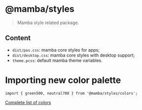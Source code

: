 # @mamba/styles

> Mamba style related package.

## Content

- `dist/pos.css`: mamba core styles for apps;
- `dist/desktop.css`: mamba core styles with desktop support;
- `theme.pcss`: default mamba theme variables.

# Importing new color palette

`import { green500, neutral700 } from '@mamba/styles/colors';`

[Complete list of colors](https://github.com/stone-payments/pos-mamba-sdk/blob/master/packages/configs/postcss/includes/colors.js)
